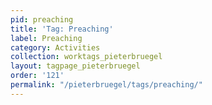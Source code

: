 ```yaml
---
pid: preaching
title: 'Tag: Preaching'
label: Preaching
category: Activities
collection: worktags_pieterbruegel
layout: tagpage_pieterbruegel
order: '121'
permalink: "/pieterbruegel/tags/preaching/"
---
```

